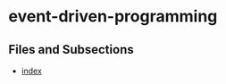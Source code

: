 # event-driven-programming

## Files and Subsections

- [index](./event-driven-programming\index.md)
